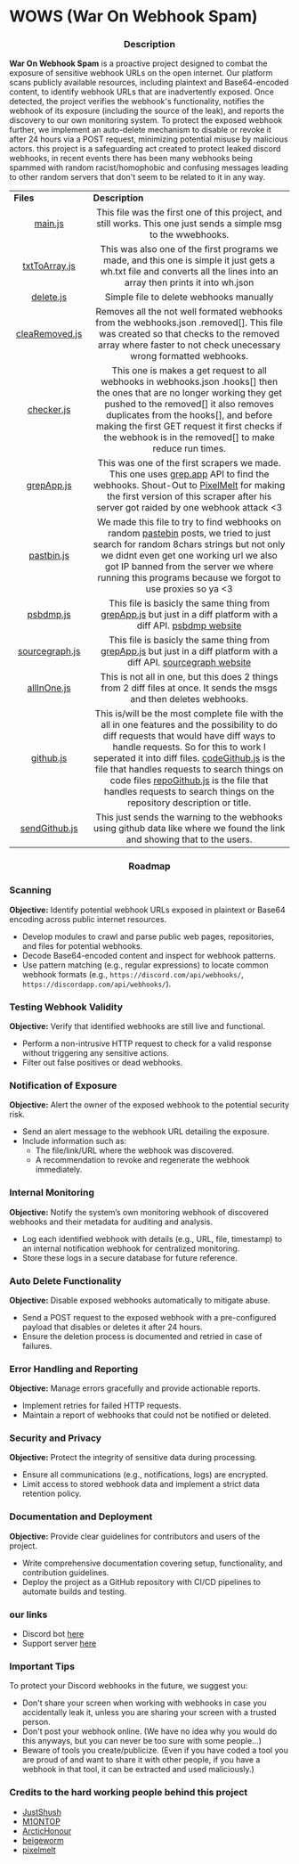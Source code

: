 <h1>WOWS (War On Webhook Spam)</h1>

<h3 align="center"> Description </h3>

**War On Webhook Spam** is a proactive project designed to combat the exposure of sensitive webhook URLs on the open internet. Our platform scans publicly available resources, including plaintext and Base64-encoded content, to identify webhook URLs that are inadvertently exposed. Once detected, the project verifies the webhook's functionality, notifies the webhook of its exposure (including the source of the leak), and reports the discovery to our own monitoring system. To protect the exposed webhook further, we implement an auto-delete mechanism to disable or revoke it after 24 hours via a POST request, minimizing potential misuse by malicious actors.
this project is a safeguarding act created to protect leaked discord webhooks, in recent events there has been many webhooks being spammed with random racist/homophobic and confusing messages leading to other random servers that don't seem to be related to it in any way.

<table>
  <tr>
    <td width="150"><b>Files</b></td>
    <td width="1000"><b>Description</b></td>
  </tr>
  <tr align="center">
    <td align="center"><a href="./main.js">main.js</a></td>
    <td>This file was the first one of this project, and still works. This one just sends a simple msg to the wwebhooks.</td>
  </tr>
  <tr align="center">
    <td align="center"><a href="./txtToArray.js">txtToArray.js</a></td>
    <td>This was also one of the first programs we made, and this one is simple it just gets a wh.txt file and converts all the lines into an array then prints it into wh.json</td>
  </tr>
  <tr align="center">
    <td align="center"><a href="./delete.js">delete.js</a></td>
    <td>Simple file to delete webhooks manually</td>
  </tr>
  <tr align="center">
    <td align="center"><a href="./cleanRemoved.js">cleaRemoved.js</a></td>
    <td>Removes all the not well formated webhooks from the webhooks.json .removed[]. This file was created so that checks to the removed array where faster to not check unecessary wrong formatted webhooks.</td>
  </tr>
  <tr align="center">
    <td align="center"><a href="./checker.js">checker.js</a></td>
    <td>This one is makes a get request to all webhooks in webhooks.json .hooks[] then the ones that are no longer working they get pushed to the removed[] it also removes duplicates from the hooks[], and before making the first GET request it first checks if the webhook is in the removed[] to make reduce run times.</td>
  </tr>
  <tr align="center">
    <td align="center"><a href="./grepApp.js">grepApp.js</a></td>
    <td>This was one of the first scrapers we made. This one uses <a href="https://grep.app">grep.app</a> API to find the webhooks. Shout-Out to <a href= "https://github.com/PixelMelt">PixelMelt</a> for making the first version of this scraper after his server got raided by one webhook attack <3 </td>
  </tr>
  <tr align="center">
    <td align="center"><a href="./pastbin.js">pastbin.js</a></td>
    <td>We made this file to try to find webhooks on random <a href="https://pastebin.com">pastebin</a> posts, we tried to just search for random 8chars strings but not only we didnt even get one working url we also got IP banned from the server we where running this programs because we forgot to use proxies so ya <3 </td>
  </tr>
  <tr align="center">
    <td align="center"><a href="./psbdmp.js">psbdmp.js</a></td>
    <td>This file is basicly the same thing from <a href="./grepApp.js">grepApp.js</a> but just in a diff platform with a diff API. <a href="https://psbdmp.ws/">psbdmp website</a></td>
  </tr>
  <tr align="center">
    <td align="center"><a href="./sourcegraph.js">sourcegraph.js</a></td>
    <td>This file is basicly the same thing from <a href="./grepApp.js">grepApp.js</a> but just in a diff platform with a diff API. <a href="https://sourcegraph.com/">sourcegraph website</a></td>
  </tr>
  <tr align="center">
    <td align="center"><a href="./allInOne.js">allInOne.js</a></td>
    <td>This is not all in one, but this does 2 things from 2 diff files at once. It sends the msgs and then deletes webhooks.</td>
  </tr>
  <tr align="center">
    <td align="center"><a href="./github.js">github.js</a></td>
    <td>This is/will be the most complete file with the all in one features and the possibility to do diff requests that would have diff ways to handle requests. So for this to work I seperated it into diff files. <a href="./codeGithub.js">codeGithub.js</a> is the file that handles requests to search things on code files <a href="./repoGithub.js">repoGithub.js</a> is the file that handles requests to search things on the repository description or title.</td>
  </tr><tr align="center">
    <td align="center"><a href="./sendGithub.js">sendGithub.js</a></td>
    <td>This just sends the warning to the webhooks using github data like where we found the link and showing that to the users.</td>
  </tr>
</table>

<h3 align="center"> Roadmap </h3>

  <h3 align="left">Scanning</h3>
<p><strong>Objective:</strong> Identify potential webhook URLs exposed in plaintext or Base64 encoding across public internet resources.</p>
<ul>
  <li>Develop modules to crawl and parse public web pages, repositories, and files for potential webhooks.</li>
  <li>Decode Base64-encoded content and inspect for webhook patterns.</li>
  <li>Use pattern matching (e.g., regular expressions) to locate common webhook formats (e.g., <code>https://discord.com/api/webhooks/</code>, <code>https://discordapp.com/api/webhooks/</code>).</li>
</ul>

<h3 align="left">Testing Webhook Validity</h3>
<p><strong>Objective:</strong> Verify that identified webhooks are still live and functional.</p>
<ul>
  <li>Perform a non-intrusive HTTP request to check for a valid response without triggering any sensitive actions.</li>
  <li>Filter out false positives or dead webhooks.</li>
</ul>

<h3 align="left">Notification of Exposure</h3>
<p><strong>Objective:</strong> Alert the owner of the exposed webhook to the potential security risk.</p>
<ul>
  <li>Send an alert message to the webhook URL detailing the exposure.</li>
  <li>Include information such as:
    <ul>
      <li>The file/link/URL where the webhook was discovered.</li>
      <li>A recommendation to revoke and regenerate the webhook immediately.</li>
    </ul>
  </li>
</ul>

<h3 align="left">Internal Monitoring</h3>
<p><strong>Objective:</strong> Notify the system’s own monitoring webhook of discovered webhooks and their metadata for auditing and analysis.</p>
<ul>
  <li>Log each identified webhook with details (e.g., URL, file, timestamp) to an internal notification webhook for centralized monitoring.</li>
  <li>Store these logs in a secure database for future reference.</li>
</ul>

<h3 align="left">Auto Delete Functionality</h3>
<p><strong>Objective:</strong> Disable exposed webhooks automatically to mitigate abuse.</p>
<ul>
  <li>Send a POST request to the exposed webhook with a pre-configured payload that disables or deletes it after 24 hours.</li>
  <li>Ensure the deletion process is documented and retried in case of failures.</li>
</ul>



  <h3 align="left">Error Handling and Reporting</h3>
<p><strong>Objective:</strong> Manage errors gracefully and provide actionable reports.</p>
<ul>
  <li>Implement retries for failed HTTP requests.</li>
  <li>Maintain a report of webhooks that could not be notified or deleted.</li>
</ul>

<h3 align="left">Security and Privacy</h3>
<p><strong>Objective:</strong> Protect the integrity of sensitive data during processing.</p>
<ul>
  <li>Ensure all communications (e.g., notifications, logs) are encrypted.</li>
  <li>Limit access to stored webhook data and implement a strict data retention policy.</li>
</ul>

<h3 align="left">Documentation and Deployment</h3>
<p><strong>Objective:</strong> Provide clear guidelines for contributors and users of the project.</p>
<ul>
  <li>Write comprehensive documentation covering setup, functionality, and contribution guidelines.</li>
  <li>Deploy the project as a GitHub repository with CI/CD pipelines to automate builds and testing.</li>
</ul>


<h3 align="left">our links</h3>
<ul>
  <li>Discord bot <a href="https://discord.com/oauth2/authorize?client_id=747412110782234654&permissions=8&scope=bot%20applications.commands">here</a></li>
  <li>Support server <a href="https://discord.gg/QT6BVnWnKu">here</a></li>
</ul>

<h3 align="left">Important Tips</h3>
<p>To protect your Discord webhooks in the future, we suggest you:</p>
<ul>
  <li>
    Don't share your screen when working with webhooks in case you accidentally leak it, unless you are sharing your screen with a trusted person.
  </li>
  <li>
    Don't post your webhook online. (We have no idea why you would do this anyways, but you can never be too sure with some people...)
  </li>
  <li>
    Beware of tools you create/publicize. (Even if you have coded a tool you are proud of and want to share it with other people, if you have a webhook in that tool, it can be extracted and used maliciously.)
  </li>
</ul>


<h3 align="left">Credits to the hard working people behind this project</h3>
<ul>
  <li><a href="https://github.com/JustShush">JustShush</a></li>
  <li><a href="https://github.com/M1ONTOP">M1ONTOP</a></li>
  <li><a href="https://github.com/ArcticHonour">ArcticHonour</a></li>
  <li><a href="https://github.com/beigeworm">beigeworm</a></li>
  <li><a href="https://github.com/PixelMelt">pixelmelt</a></li>
</ul>
